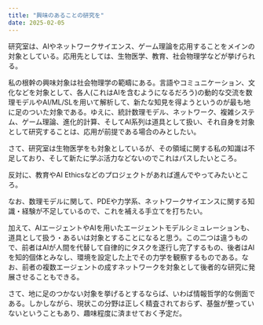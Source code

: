 ```yaml
---
title: "興味のあることの研究を"
date: 2025-02-05
---
```


研究室は、AIやネットワークサイエンス、ゲーム理論を応用することをメインの対象としている。応用先としては、生物医学、教育、社会物理学などが挙げられる。

私の根幹の興味対象は社会物理学の範疇にある。言語やコミュニケーション、文化などを対象として、各人(これはAIを含むようになるだろう)の動的な交流を数理モデルやAI/ML/SLを用いて解析して、新たな知見を得ようというのが最も地に足のついた対象である。ゆえに、統計数理モデル、ネットワーク、複雑システム、ゲーム理論、進化的計算、そしてAI系列は道具として扱い、それ自身を対象として研究することは、応用が前提である場合のみとしたい。

さて、研究室は生物医学をも対象としているが、その領域に関する私の知識は不足しており、そして新たに学ぶ活力などないのでこれはパスしたいところ。

反対に、教育やAI Ethicsなどのプロジェクトがあれば進んでやってみたいところ。

なお、数理モデルに関して、PDEや力学系、ネットワークサイエンスに関する知識・経験が不足しているので、これを補える手立てを打ちたい。

加えて、AIエージェントやAIを用いたエージェントモデルシミュレーションも、道具として扱う・あるいは対象とすることになると思う。この二つは違うもので、前者はAIが人間を代替して自律的にタスクを遂行し完了するもの、後者はAIを知的個体とみなし、環境を設定した上でその力学を観察するものである。なお、前者の複数エージェントの成すネットワークを対象として後者的な研究に発展させることもできる。

さて、地に足のつかない対象を挙げるとするならば、いわば情報哲学的な側面である。しかしながら、現状この分野は正しく精査されておらず、基盤が整っていないということもあり、趣味程度に済ませておく予定だ。